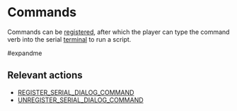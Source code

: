 # Commands

Commands can be [registered](../actions/REGISTER_SERIAL_DIALOG_COMMAND), after which the player can type the command verb into the serial [terminal](../hardware/terminal) to run a script.

#expandme

## Relevant actions

- [REGISTER_SERIAL_DIALOG_COMMAND](../actions/REGISTER_SERIAL_DIALOG_COMMAND)
- [UNREGISTER_SERIAL_DIALOG_COMMAND](../actions/UNREGISTER_SERIAL_DIALOG_COMMAND)
